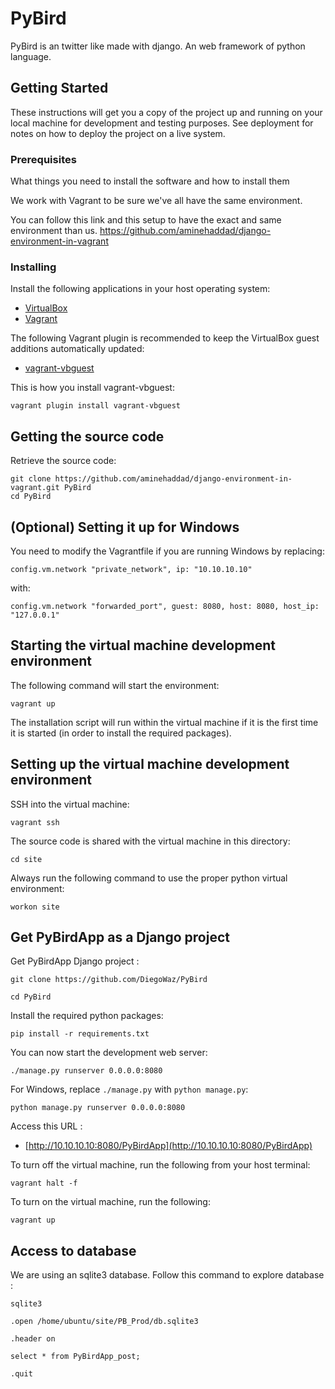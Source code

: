 # PyBird

PyBird is an twitter like made with django. An web framework of python language.

## Getting Started

These instructions will get you a copy of the project up and running on your local machine for development and testing purposes. See deployment for notes on how to deploy the project on a live system.

### Prerequisites

What things you need to install the software and how to install them

We work with Vagrant to be sure we've all have the same environment.

You can follow this link and this setup to have the exact and same environment than us.
https://github.com/aminehaddad/django-environment-in-vagrant

### Installing

Install the following applications in your host operating system:

* [VirtualBox](https://www.virtualbox.org/)
* [Vagrant](https://www.vagrantup.com/)

The following Vagrant plugin is recommended to keep the VirtualBox guest additions automatically updated:

* [vagrant-vbguest](https://github.com/dotless-de/vagrant-vbguest)

This is how you install vagrant-vbguest:

	vagrant plugin install vagrant-vbguest

## Getting the source code

Retrieve the source code:

	git clone https://github.com/aminehaddad/django-environment-in-vagrant.git PyBird
	cd PyBird

## (Optional) Setting it up for Windows

You need to modify the Vagrantfile if you are running Windows by replacing:

	config.vm.network "private_network", ip: "10.10.10.10"

with:

	config.vm.network "forwarded_port", guest: 8080, host: 8080, host_ip: "127.0.0.1"

## Starting the virtual machine development environment

The following command will start the environment:

	vagrant up

The installation script will run within the virtual machine if it is the first time it is started (in order to install the required packages).

## Setting up the virtual machine development environment

SSH into the virtual machine:

	vagrant ssh

The source code is shared with the virtual machine in this directory:

	cd site

Always run the following command to use the proper python virtual environment:

	workon site

## Get PyBirdApp as a Django project

Get PyBirdApp Django project :

	git clone https://github.com/DiegoWaz/PyBird

    cd PyBird

Install the required python packages:

	pip install -r requirements.txt

You can now start the development web server:

	./manage.py runserver 0.0.0.0:8080

For Windows, replace `./manage.py` with `python manage.py`:

	python manage.py runserver 0.0.0.0:8080

Access this URL :

* [http://10.10.10.10:8080/PyBirdApp](http://10.10.10.10:8080/PyBirdApp)

To turn off the virtual machine, run the following from your host terminal:

	vagrant halt -f

To turn on the virtual machine, run the following:

	vagrant up

## Access to database

We are using an sqlite3 database. Follow this command to explore database :

    sqlite3

    .open /home/ubuntu/site/PB_Prod/db.sqlite3

    .header on

    select * from PyBirdApp_post;

    .quit


